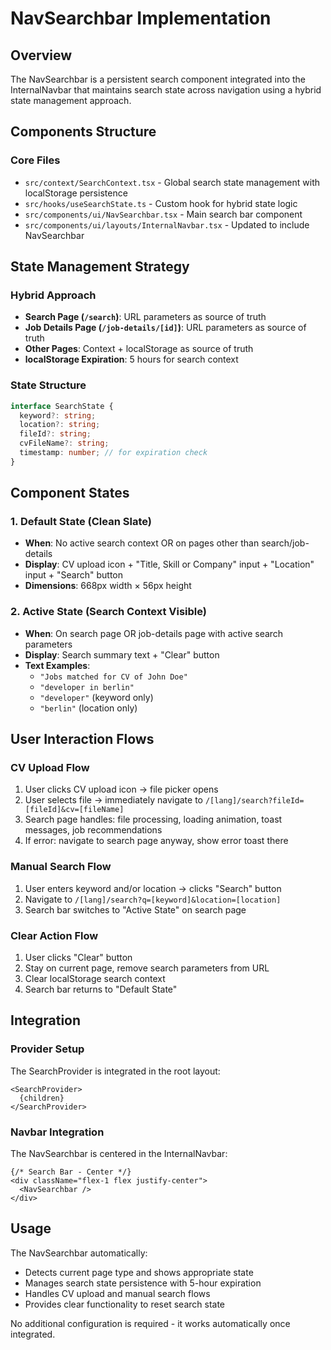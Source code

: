 # NavSearchbar Implementation

## Overview
The NavSearchbar is a persistent search component integrated into the InternalNavbar that maintains search state across navigation using a hybrid state management approach.

## Components Structure

### Core Files
- `src/context/SearchContext.tsx` - Global search state management with localStorage persistence
- `src/hooks/useSearchState.ts` - Custom hook for hybrid state logic
- `src/components/ui/NavSearchbar.tsx` - Main search bar component
- `src/components/ui/layouts/InternalNavbar.tsx` - Updated to include NavSearchbar

## State Management Strategy

### Hybrid Approach
- **Search Page (`/search`)**: URL parameters as source of truth
- **Job Details Page (`/job-details/[id]`)**: URL parameters as source of truth  
- **Other Pages**: Context + localStorage as source of truth
- **localStorage Expiration**: 5 hours for search context

### State Structure
```typescript
interface SearchState {
  keyword?: string;
  location?: string;
  fileId?: string;
  cvFileName?: string;
  timestamp: number; // for expiration check
}
```

## Component States

### 1. Default State (Clean Slate)
- **When**: No active search context OR on pages other than search/job-details
- **Display**: CV upload icon + "Title, Skill or Company" input + "Location" input + "Search" button
- **Dimensions**: 668px width × 56px height

### 2. Active State (Search Context Visible)
- **When**: On search page OR job-details page with active search parameters
- **Display**: Search summary text + "Clear" button
- **Text Examples**:
  - `"Jobs matched for CV of John Doe"`
  - `"developer in berlin"`
  - `"developer"` (keyword only)
  - `"berlin"` (location only)

## User Interaction Flows

### CV Upload Flow
1. User clicks CV upload icon → file picker opens
2. User selects file → immediately navigate to `/[lang]/search?fileId=[fileId]&cv=[fileName]`
3. Search page handles: file processing, loading animation, toast messages, job recommendations
4. If error: navigate to search page anyway, show error toast there

### Manual Search Flow
1. User enters keyword and/or location → clicks "Search" button
2. Navigate to `/[lang]/search?q=[keyword]&location=[location]`
3. Search bar switches to "Active State" on search page

### Clear Action Flow
1. User clicks "Clear" button
2. Stay on current page, remove search parameters from URL
3. Clear localStorage search context
4. Search bar returns to "Default State"

## Integration

### Provider Setup
The SearchProvider is integrated in the root layout:

```tsx
<SearchProvider>
  {children}
</SearchProvider>
```

### Navbar Integration
The NavSearchbar is centered in the InternalNavbar:

```tsx
{/* Search Bar - Center */}
<div className="flex-1 flex justify-center">
  <NavSearchbar />
</div>
```

## Usage

The NavSearchbar automatically:
- Detects current page type and shows appropriate state
- Manages search state persistence with 5-hour expiration
- Handles CV upload and manual search flows
- Provides clear functionality to reset search state

No additional configuration is required - it works automatically once integrated. 